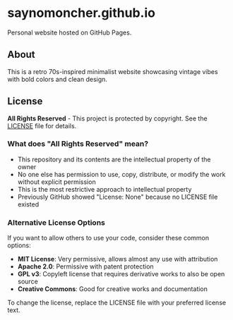 # saynomoncher.github.io

Personal website hosted on GitHub Pages.

## About

This is a retro 70s-inspired minimalist website showcasing vintage vibes with bold colors and clean design.

## License

**All Rights Reserved** - This project is protected by copyright. See the [LICENSE](LICENSE) file for details.

### What does "All Rights Reserved" mean?

- This repository and its contents are the intellectual property of the owner
- No one else has permission to use, copy, distribute, or modify the work without explicit permission
- This is the most restrictive approach to intellectual property
- Previously GitHub showed "License: None" because no LICENSE file existed

### Alternative License Options

If you want to allow others to use your code, consider these common options:

- **MIT License**: Very permissive, allows almost any use with attribution
- **Apache 2.0**: Permissive with patent protection
- **GPL v3**: Copyleft license that requires derivative works to also be open source
- **Creative Commons**: Good for creative works and documentation

To change the license, replace the LICENSE file with your preferred license text.
